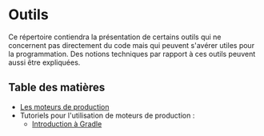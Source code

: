 ﻿# Outils

Ce répertoire contiendra la présentation de certains outils qui ne concernent pas directement du code mais qui peuvent s'avérer utiles pour la programmation. Des notions techniques par rapport à ces outils peuvent aussi être expliquées.

## Table des matières

- [Les moteurs de production](moteurs_de_production/fr/MOTEURS_DE_PRODUCTION.md)
- Tutoriels pour l'utilisation de moteurs de production :
  - [Introduction à Gradle](moteurs_de_production/tutoriels/fr/INTRODUCTION_GRADLE.md)
